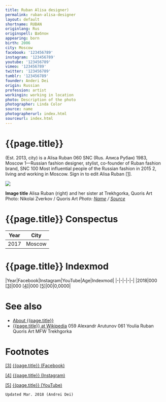 ```yaml
---
title: Ruban Alisa designer)
permalink: ruban-alisa-designer
layout: default
shortname: RUBAN
originlang: Rus
originspell: Шаблон
appearing: born
birth: 2006
city: Moscow
facebook: '123456789'
instagram: '123456789'
youtube: '123456789'
vimeo: '123456789'
twitter: '123456789'
tumblr: '123456789'
founder: Anderi Dei
origin: Russian
profession: artist
workingin: working in location
photo: Description of the photo
photographer: Linda Color
source: name
photographerurl: index.html
sourceurl: index.html
---
```


# {{page.title}}

(Est. 2013, city) is a Alisa Ruban  060  SNC (Rus. Алиса Рубан) 1983, Moscow 1—Russian fashion designer, stylist, co-founder of Ruban fashion brand, SNC 100 Most influential people of the Russian fashion in 2015 2, living and working in Moscow.  Sign in to edit Alisa Ruban <span id="a1">[\[1\]](#f1)</span>.

![](/encyclopedia/images/image-name.jpg)

**Image title**
Alisa Ruban (right) and her sister at Trekhgorka, Quoris Art
Photo: Nikolai Zverkov / Quoris Art
*Photo: [Name](index) / [Source](index)*

# {{page.title}} Conspectus

|Year|City|
|-|-|
|2017|Moscow|

# {{page.title}} Indexmod

|Year|Facebook|Instagram|YouTube|Age|Indexmod|
|-|-|-|-|-|
|2018|000 <span id="a3">[\[3\]](#f3)</span>|000 <span id="a4">[\[4\]](#f4)</span>|000 <span id="a5">[\[5\]](#f5)</span>|00|0,0000|


# See also

+ [About {{page.title}}](index)
+ [{{page.title}} at Wikipedia](index)
059  Alexandr Arutunov
061  Youlia Ruban
Quoris Art
MFW
Trekhgorka

# Footnotes

[[3]](#a3) <span id="f3"></span> [{{page.title}} (Facebook)](index)

[[4]](#a4) <span id="f4"></span> [{{page.title}} (Instagram)](index)

[[5]](#a5) <span id="f5"></span> [{{page.title}} (YouTube)](index)

`Updated Mar. 2018 (Andrei Dei)`
